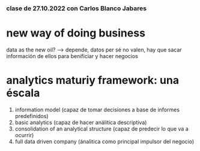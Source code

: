 ### clase de 27.10.2022 con Carlos Blanco Jabares
# new way of doing  business
data as the new oil?
--> depende, datos per sé no valen, hay que sacar información de ellos para benificiar y hacer negocios

# analytics maturiy framework: una éscala
1. information model 
(capaz de tomar decisiones a base de informes predefinidos)
2. basic analytics
(capaz de hacer análitica descriptiva)
3. consolidation of an analytical structure
(capaz de predecir lo que va a ocurrir)
4. full data driven company
(ánalitica como principal impulsor del negocio)
